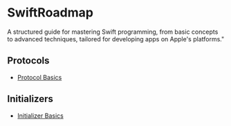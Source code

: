 # SwiftRoadmap
A structured guide for mastering Swift programming, from basic concepts to advanced techniques, tailored for developing apps on Apple's platforms."

## Protocols
* [Protocol Basics](https://github.com/MrPereir4/SwiftRoadmap/blob/main/Protocols/ProtocolBasics.md)

## Initializers
* [Initializer Basics](https://github.com/MrPereir4/SwiftRoadmap/blob/main/Initializers/InitializerBasics.md)
